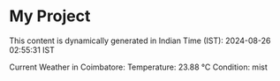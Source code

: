 # My Project

This content is dynamically generated in Indian Time (IST): 2024-08-26 02:55:31 IST


Current Weather in Coimbatore:
Temperature: 23.88 °C
Condition: mist
